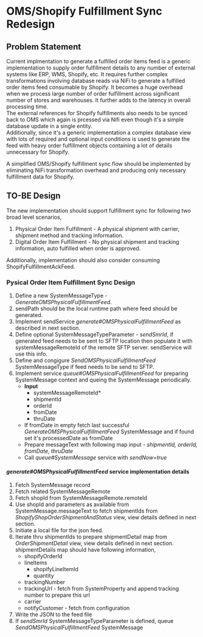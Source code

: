 # OMS/Shopify Fulfillment Sync Redesign

## Problem Statement
Current implmentation to generate a fulfilled order items feed is a generic implementation to supply order fulfillment details to any number of external systems like ERP, WMS, Shopify, etc.
It requires further complex transformations involving database reads via NiFi to generate a fulfilled order items feed consumable by Shopify. It becomes a huge overhead when we process large number of order fulfillment across significant number of stores and warehouses.
It further adds to the latency in overall processing time.  
The external references for Shopify fulfillments also needs to be synced back to OMS which again is prcessed via Nifi even though it's a simple database update in a single entity.  
Additionally, since it's a generic implementation a complex database view with lots of required and optional input conditions is used to generate the feed with heavy order fulfillment objects containing a lot of details unnecessary for Shopify.  

A simplified OMS/Shopify fulfillment sync flow should be implemented by eliminating NiFi transformation overhead and producing only necessary fulfillment data for Shopify.

## TO-BE Design

The new implementation should support fulfillment sync for following two broad level scenarios,
1. Physical Order Item Fulfillment - A physical shipment with carrier, shipment method and tracking information.
2. Digital Order Item Fulfillment - No physical shipment and tracking information, auto fulfilled when order is approved.

Additionally, implementation should also consider consuming ShopifyFulfillmentAckFeed.

### Pysical Order Item Fulfillment Sync Design
1. Define a new SystemMessageType - *GenerateOMSPhysicalFulfillmentFeed*.
2. sendPath should be the local runtime path where feed should be generated.
3. Implement sendService *generate#OMSPhysicalFulfillmentFeed* as described in next section.
4. Define optional SystemMessageTypeParameter - *sendSmrId*, if generated feed needs to be sent to SFTP location then populate it with systemMessageRemoteId of the remote SFTP server. sendService will use this info.
5. Define and congigure *SendOMSPhysicalFulfillmentFeed* SystemMessageType if feed needs to be send to SFTP.
6. Implement service *queue#OMSPhysicalFulfillmentFeed* for preparing SystemMessage context and queing the SystemMessage periodically.
   - **Input**
     - systemMessageRemoteId*
     - shipmentId
     - orderId
     - fromDate
     - thruDate
   - If fromDate in empty fetch last successful *GenerateOMSPhysicalFulfillmentFeed* SystemMessage and if found set it's processedDate as fromDate
   - Prepare messageText with following map input - *shipmentId, orderId, fromDate, thruDate*
   - Call *queue#SystemMessage* service with *sendNow=true*

#### *generate#OMSPhysicalFulfillmentFeed* service implementation details
1. Fetch SystemMessage record
2. Fetch related SystemMessageRemote
3. Fetch shopId from SystemMessageRemote.remoteId
4. Use shopId and parameters as available from SystemMessage.messageText to fetch shipmentIds from *ShopifyShopOrderShipmentAndStatus* view, view details defined in next section.
5. Initiate a local file for the json feed.
6. Iterate thru shipmentIds to prepare shipmentDetail map from *OrderShipmentDetail* view, view details defined in next section. shipmentDetails map should have following information,
   - shopifyOrderId
   - lineItems
     - shopifyLineItemId
     - quantity
   - trackingNumber
   - trackingUrl - fetch from SystemProperty and append tracking number to prepare this url
   - carrier
   - notifyCustomer - fetch from configuration
7. Write the JSON to the feed file
8. If *sendSmrId* SystemMessageTypeParameter is defined, queue *SendOMSPhysicalFulfillmentFeed* SystemMessage
